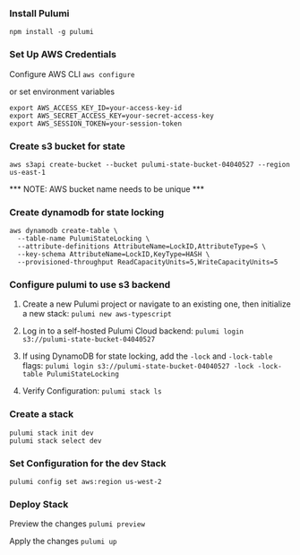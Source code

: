 

### Install Pulumi
`npm install -g pulumi`

### Set Up AWS Credentials
Configure AWS CLI
`aws configure `

or set environment variables

```
export AWS_ACCESS_KEY_ID=your-access-key-id
export AWS_SECRET_ACCESS_KEY=your-secret-access-key
export AWS_SESSION_TOKEN=your-session-token
```
### Create s3 bucket for state 
`aws s3api create-bucket --bucket pulumi-state-bucket-04040527 --region us-east-1`

*** NOTE: AWS bucket name needs to be unique ***

### Create dynamodb for state locking 
```
aws dynamodb create-table \
  --table-name PulumiStateLocking \
  --attribute-definitions AttributeName=LockID,AttributeType=S \
  --key-schema AttributeName=LockID,KeyType=HASH \
  --provisioned-throughput ReadCapacityUnits=5,WriteCapacityUnits=5
```

### Configure pulumi to use s3 backend 
1. Create a new Pulumi project or navigate to an existing one, then initialize a new stack:
    `pulumi new aws-typescript`

2. Log in to a self-hosted Pulumi Cloud backend:
    `pulumi login s3://pulumi-state-bucket-04040527`

3. If using DynamoDB for state locking, add the `-lock` and `-lock-table` flags:
   `pulumi login s3://pulumi-state-bucket-04040527 -lock -lock-table PulumiStateLocking`

4. Verify Configuration:
   `pulumi stack ls`

### Create a stack 
```
pulumi stack init dev
pulumi stack select dev
```

### Set Configuration for the dev Stack
`pulumi config set aws:region us-west-2`

### Deploy Stack 
Preview the changes
`pulumi preview`

Apply the changes
`pulumi up`
